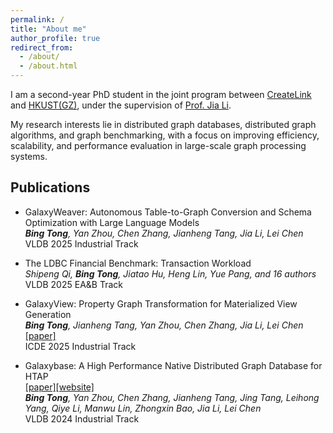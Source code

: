 ```yaml
---
permalink: /
title: "About me"
author_profile: true
redirect_from: 
  - /about/
  - /about.html
---
```


I am a second-year PhD student in the joint program between [CreateLink](https://www.galaxybase.com/) and [HKUST(GZ)](https://www.hkust-gz.edu.cn/), under the supervision of [Prof. Jia Li](https://sites.google.com/view/lijia).

My research interests lie in distributed graph databases, distributed graph algorithms, and graph benchmarking, with a focus on improving efficiency, scalability, and performance evaluation in large-scale graph processing systems.

## Publications
- GalaxyWeaver: Autonomous Table-to-Graph Conversion and Schema Optimization with Large Language Models <br>
  ***Bing Tong**, Yan Zhou, Chen Zhang, Jianheng Tang, Jia Li, Lei Chen* <br>
  VLDB 2025 Industrial Track

- The LDBC Financial Benchmark: Transaction Workload <br>
  *Shipeng Qi, **Bing Tong**, Jiatao Hu, Heng Lin, Yue Pang, and 16 authors* <br>
  VLDB 2025 EA&B Track 

- GalaxyView: Property Graph Transformation for Materialized View Generation <br>
  ***Bing Tong**, Jianheng Tang, Yan Zhou, Chen Zhang, Jia Li, Lei Chen* <br>
  [[paper]](https://www.computer.org/csdl/proceedings-article/icde/2025/360300e470/26FZCE2FhN6)<br>
  ICDE 2025 Industrial Track

- Galaxybase: A High Performance Native Distributed Graph Database for HTAP <br>
  [[paper]](https://vldb.org/pvldb/volumes/17/paper/Galaxybase%3A%20A%20High%20Performance%20Native%20Distributed%20Graph%20Database%20for%20HTAP)[[website]](https://www.galaxybase.com/)<br>
  ***Bing Tong**, Yan Zhou, Chen Zhang, Jianheng Tang, Jing Tang, Leihong Yang, Qiye Li, Manwu Lin, Zhongxin Bao, Jia Li, Lei Chen* <br>
  VLDB 2024 Industrial Track

